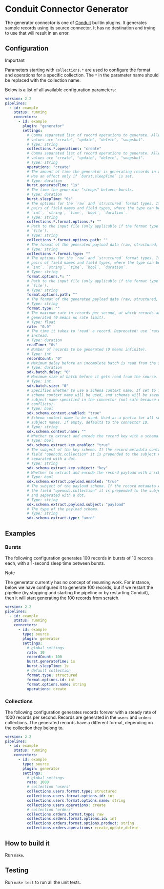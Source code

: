 # Conduit Connector Generator

The generator connector is one of [Conduit](https://github.com/ConduitIO/conduit)
builtin plugins. It generates sample records using its source connector. It has
no destination and trying to use that will result in an error.

## Configuration

> [!IMPORTANT]
> Parameters starting with `collections.*` are used to configure the format and
> operations for a specific collection. The `*` in the parameter name should be
> replaced with the collection name.

Below is a list of all available configuration parameters:

<!-- readmegen:source.parameters.yaml -->
```yaml
version: 2.2
pipelines:
  - id: example
    status: running
    connectors:
      - id: example
        plugin: "generator"
        settings:
          # Comma separated list of record operations to generate. Allowed
          # values are "create", "update", "delete", "snapshot".
          # Type: string
          collections.*.operations: "create"
          # Comma separated list of record operations to generate. Allowed
          # values are "create", "update", "delete", "snapshot".
          # Type: string
          operations: "create"
          # The amount of time the generator is generating records in a burst.
          # Has an effect only if `burst.sleepTime` is set.
          # Type: duration
          burst.generateTime: "1s"
          # The time the generator "sleeps" between bursts.
          # Type: duration
          burst.sleepTime: "0s"
          # The options for the `raw` and `structured` format types. It accepts
          # pairs of field names and field types, where the type can be one of:
          # `int`, `string`, `time`, `bool`, `duration`.
          # Type: string
          collections.*.format.options.*: ""
          # Path to the input file (only applicable if the format type is
          # `file`).
          # Type: string
          collections.*.format.options.path: ""
          # The format of the generated payload data (raw, structured, file).
          # Type: string
          collections.*.format.type: ""
          # The options for the `raw` and `structured` format types. It accepts
          # pairs of field names and field types, where the type can be one of:
          # `int`, `string`, `time`, `bool`, `duration`.
          # Type: string
          format.options.*: ""
          # Path to the input file (only applicable if the format type is
          # `file`).
          # Type: string
          format.options.path: ""
          # The format of the generated payload data (raw, structured, file).
          # Type: string
          format.type: ""
          # The maximum rate in records per second, at which records are
          # generated (0 means no rate limit).
          # Type: float
          rate: "0.0"
          # The time it takes to 'read' a record. Deprecated: use `rate`
          # instead.
          # Type: duration
          readTime: "0s"
          # Number of records to be generated (0 means infinite).
          # Type: int
          recordCount: "0"
          # Maximum delay before an incomplete batch is read from the source.
          # Type: duration
          sdk.batch.delay: "0"
          # Maximum size of batch before it gets read from the source.
          # Type: int
          sdk.batch.size: "0"
          # Specifies whether to use a schema context name. If set to false, no
          # schema context name will be used, and schemas will be saved with the
          # subject name specified in the connector (not safe because of name
          # conflicts).
          # Type: bool
          sdk.schema.context.enabled: "true"
          # Schema context name to be used. Used as a prefix for all schema
          # subject names. If empty, defaults to the connector ID.
          # Type: string
          sdk.schema.context.name: ""
          # Whether to extract and encode the record key with a schema.
          # Type: bool
          sdk.schema.extract.key.enabled: "true"
          # The subject of the key schema. If the record metadata contains the
          # field "opencdc.collection" it is prepended to the subject name and
          # separated with a dot.
          # Type: string
          sdk.schema.extract.key.subject: "key"
          # Whether to extract and encode the record payload with a schema.
          # Type: bool
          sdk.schema.extract.payload.enabled: "true"
          # The subject of the payload schema. If the record metadata contains
          # the field "opencdc.collection" it is prepended to the subject name
          # and separated with a dot.
          # Type: string
          sdk.schema.extract.payload.subject: "payload"
          # The type of the payload schema.
          # Type: string
          sdk.schema.extract.type: "avro"
```
<!-- /readmegen:source.parameters.yaml -->

## Examples

### Bursts

The following configuration generates 100 records in bursts of 10 records each,
with a 1-second sleep time between bursts.

> [!NOTE]
> The generator currently has no concept of resuming work. For instance, below
> we have configured it to generate 100 records, but if we restart the pipeline
> (by stopping and starting the pipeline or by restarting Conduit), then it will
> start generating the 100 records from scratch.

```yaml
version: 2.2
pipelines:
  - id: example
    status: running
    connectors:
      - id: example
        type: source
        plugin: generator
        settings:
          # global settings
          rate: 10
          recordCount: 100
          burst.generateTime: 1s
          burst.sleepTime: 1s
          # default collection
          format.type: structured
          format.options.id: int
          format.options.name: string
          operations: create
```

### Collections

The following configuration generates records forever with a steady rate of 1000
records per second. Records are generated in the `users` and `orders` collections.
The generated records have a different format, depending on the collection they
belong to.

```yaml
version: 2.2
pipelines:
  - id: example
    status: running
    connectors:
      - id: example
        type: source
        plugin: generator
        settings:
          # global settings
          rate: 1000
          # collection "users"
          collections.users.format.type: structured
          collections.users.format.options.id: int
          collections.users.format.options.name: string
          collections.users.operations: create
          # collection "orders"
          collections.orders.format.type: raw
          collections.orders.format.options.id: int
          collections.orders.format.options.product: string
          collections.orders.operations: create,update,delete
```

## How to build it

Run `make`.

## Testing

Run `make test` to run all the unit tests.
